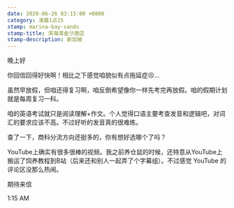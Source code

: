 ```yaml
---
date: 2020-06-26 03:15:00 +0800
category: 凌晨1点15
stamp: marina-bay-sands
stamp-title: 滨海湾金沙酒店
stamp-description: 新加坡
---
```


<p>
晚上好

你回信回得好快啊！相比之下感觉咱貌似有点拖延症😣…

虽然早放假，但咱还得复习啊，咱反倒希望像你一样先考完再放假。咱的假期计划就是每周复习一科。

咱的英语考试就只是阅读理解+作文。个人觉得口语主要考查发音和逻辑吧，对词汇的要求应该不高。不过好听的发音真的很难练。

查了一下，商科分流方向还挺多的，你有想好选哪个了吗？

YouTube上确实有很多很棒的视频。我之前养仓鼠的时候，还特意从YouTube上搬运了饲养教程到B站（后来还和别人一起弄了个字幕组）。不过感觉 YouTube 的评论区没那么热闹。

期待来信

1:15 AM




</p>